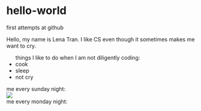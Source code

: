 # hello-world
first attempts at github

Hello, my name is Lena Tran. I like CS even though it sometimes makes me want to cry.

<ul> things I like to do when I am not diligently coding:
<li> cook </li>
<li> sleep </li>
<li> not cry </li>
</ul>


me every sunday night:<br>
 <img src="https://thumbs.dreamstime.com/t/working-project-young-programmer-headphones-new-69422688.jpg"> <br>
me every monday night:


